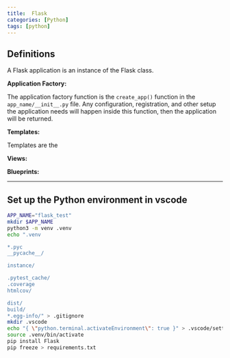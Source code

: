 ```yaml
---
title:  Flask
categories: [Python]
tags: [python]
---
```


## Definitions

A Flask application is an instance of the Flask class.

**Application Factory:**

The application factory function is the `create_app()` function in the `app_name/__init__.py` file.  Any configuration, registration, and other setup the application needs will happen inside this function, then the application will be returned.

**Templates:**

Templates are the

**Views:**

**Blueprints:**

---

## Set up the Python environment in vscode

```sh
APP_NAME="flask_test"
mkdir $APP_NAME
python3 -m venv .venv
echo ".venv

*.pyc
__pycache__/

instance/

.pytest_cache/
.coverage
htmlcov/

dist/
build/
*.egg-info/" > .gitignore
mkdir .vscode
echo "{ \"python.terminal.activateEnvironment\": true }" > .vscode/settings.json
source .venv/bin/activate
pip install Flask
pip freeze > requirements.txt
```
